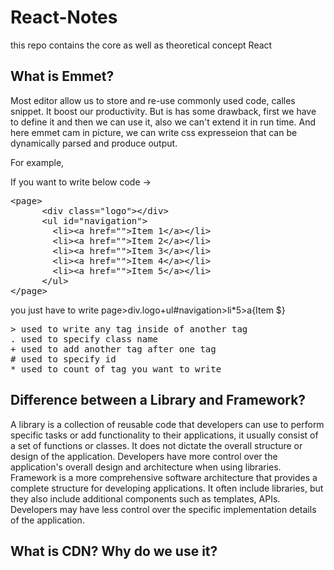 # React-Notes
this repo contains the core as well as theoretical concept React

## What is Emmet?
Most editor allow us to store and re-use commonly used code, calles snippet. It boost our productivity. But is has some drawback, first we have to define it and then we can use it, also we can't extend it in run time.
And here emmet cam in picture, we can write css expresseion that can be dynamically parsed and produce output.

For example,

If you want to write below code ->
<pre>
&lt;page&gt;
      &lt;div class="logo"&gt;&lt;/div&gt;
      &lt;ul id="navigation"&gt;
        &lt;li&gt;&lt;a href=""&gt;Item 1&lt;/a&gt;&lt;/li&gt;
        &lt;li&gt;&lt;a href=""&gt;Item 2&lt;/a&gt;&lt;/li&gt;
        &lt;li&gt;&lt;a href=""&gt;Item 3&lt;/a&gt;&lt;/li&gt;
        &lt;li&gt;&lt;a href=""&gt;Item 4&lt;/a&gt;&lt;/li&gt;
        &lt;li&gt;&lt;a href=""&gt;Item 5&lt;/a&gt;&lt;/li&gt;
      &lt;/ul&gt;
&lt;/page&gt;
</pre>
you just have to write page>div.logo+ul#navigation>li*5>a{Item $}
<pre>
> used to write any tag inside of another tag
. used to specify class name
+ used to add another tag after one tag
# used to specify id
* used to count of tag you want to write
</pre>

## Difference between a Library and Framework?
A library is a collection of reusable code that developers can use to perform specific tasks or add functionality to their applications, it usually consist of a set of functions or classes. It does not dictate the overall structure or design of the application. Developers have more control over the application's overall design and architecture when using libraries.
Framework is a more comprehensive software architecture that provides a complete structure for developing applications. It often include libraries, but they also include additional components such as templates, APIs. Developers may have less control over the specific implementation details of the application.

## What is CDN? Why do we use it?
